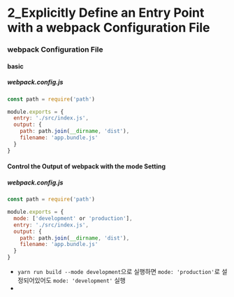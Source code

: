 # 2_Explicitly Define an Entry Point with a webpack Configuration File



### webpack Configuration File

#### basic

##### webpack.config.js

```js
const path = require('path')

module.exports = {
  entry: './src/index.js',
  output: {
    path: path.join(__dirname, 'dist'),
    filename: 'app.bundle.js'
  }
}
```



#### Control the Output of webpack with the mode Setting

##### webpack.config.js

```js
const path = require('path')

module.exports = {
  mode: ['development' or 'production'],
  entry: './src/index.js',
  output: {
    path: path.join(__dirname, 'dist'),
    filename: 'app.bundle.js'
  }
}
```

- `yarn run build --mode development`으로 실행하면 `mode: 'production'`로 설정되어있어도 `mode: 'development'` 실행
- 